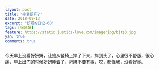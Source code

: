 ```yaml
---
layout: post
title: "摔着妍妍了"
date: 2018-09-13
excerpt: "妍妍的日记-68"
tags: [徐晓妍]
feature: https://static.justice-love.com/image/jpg/bjtp3.jpg
yan: true
comments: true
---
```

今天早上没看好妍妍，让她从餐椅上摔了下来，摔到头了，心里很不舒服，很心痛，早上出门的时候妍妍睡着了，妍妍不要有事，哎，都怪我，没看好她。
